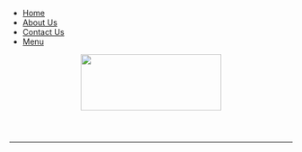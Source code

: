 <!DOCTYPE HTML>
<head>
<link rel="stylesheet" href="style.css">
</head>
<body>
<nav>
  <UL>
    <li><a href="index.HTML">Home</a></li>
    <li><a href="about.html">About Us</a></li>
    <Li><a href="contact.html">Contact Us</a></li>
    <Li><a href="menu.html">Menu</a></li>
  </UL>
</nav>
<header> <img src="mnp.jpg" width="250" height="100"> </header>
<hr color="red">

